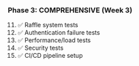 ### Phase 3: COMPREHENSIVE (Week 3)

11. ✅ Raffle system tests
12. ✅ Authentication failure tests
13. ✅ Performance/load tests
14. ✅ Security tests
15. ✅ CI/CD pipeline setup
